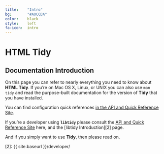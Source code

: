 ```yaml
---
title:    "Intro"
bg:       "#A0CCDA"
color:    black    
style:    left
fa-icon:  intro
---
```


# HTML Tidy

## Documentation Introduction

On this page you can refer to nearly everything you need to know about **HTML
Tidy**. If you’re on Mac OS X, Linux, or UNIX you can also use `man tidy` and
read the purpose-built documentation for the version of **Tidy** that you have
installed.

You can find configuration quick references [in the API and Quick Reference Site][1].

If you’re a developer using **`libtidy`** please consult the 
[API and Quick Reference Site][1] here, and the [libtidy Introduction][2] page.

And if you simply want to use **Tidy**, then please read on.

 [1]: http://api.html-tidy.org
 [2]: {{ site.baseurl }}/developer/

